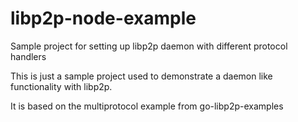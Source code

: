 # libp2p-node-example
Sample project for setting up libp2p daemon with different protocol handlers

This is just a sample project used to demonstrate a daemon like functionality with libp2p.

It is based on the multiprotocol example from go-libp2p-examples
